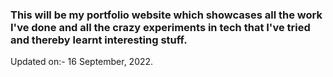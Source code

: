 ### This will be my portfolio website which showcases all the work I've done and all the crazy experiments in tech that I've tried and thereby learnt interesting stuff.

Updated on:- 16 September, 2022.